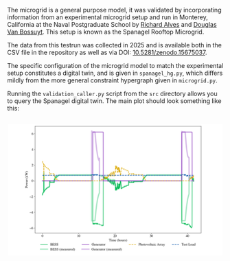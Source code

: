 The microgrid is a general purpose model, it was validated by incorporating 
information from an experimental microgrid setup and run in Monterey, California
at the Naval Postgraduate School by [Richard Alves](https://orcid.org/0009-0003-4150-5961)
and [Douglas Van Bossuyt](https://orcid.org/0000-0001-9910-371X). This setup is 
known as the Spanagel Rooftop Microgrid.

The data from this testrun was collected in 2025 and is available both in the 
CSV file in the repository as well as via DOI: [10.5281/zenodo.15675037](https://doi.org/10.5281/zenodo.15675037).

The specific configuration of the microgrid model to match the experimental setup
constitutes a digital twin, and is given in `spanagel_hg.py`, which differs mildly
from the more general constraint hypergraph given in `microgrid.py`.

Running the `validation_caller.py` script from the `src` directory allows you to 
query the Spanagel digital twin. The main plot should look something like this:

<h2 align="center">
<img src="https://github.com/jmorris335/MicrogridHg/blob/421d0f69edf06eab1c873b4258261d1613d04c0f/media/validation_study.png" width="500">
</h2>